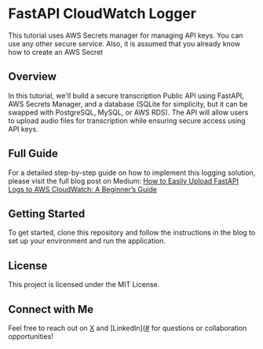 # FastAPI CloudWatch Logger

This tutorial uses AWS Secrets manager for managing API keys. You can use any other secure service. Also, it is assumed that you already know how to create an AWS Secret


## Overview

In this tutorial, we'll build a secure transcription Public API using FastAPI, AWS Secrets Manager, and a database (SQLite for simplicity, but it can be swapped with PostgreSQL, MySQL, or AWS RDS). The API will allow users to upload audio files for transcription while ensuring secure access using API keys.

## Full Guide

For a detailed step-by-step guide on how to implement this logging solution, please visit the full blog post on Medium: [How to Easily Upload FastAPI Logs to AWS CloudWatch: A Beginner’s Guide](https://medium.com/@maazbinmustaqeem/how-to-upload-fastapi-logs-to-aws-cloudwatch-a-beginners-guide-66b9957078b9)

## Getting Started

To get started, clone this repository and follow the instructions in the blog to set up your environment and run the application.

## License

This project is licensed under the MIT License.

## Connect with Me

Feel free to reach out on [X](https://x.com/eyeofmaaz) and [LinkedIn]([#](https://www.linkedin.com/in/maaz-bin-mustaqeem-34990b194/) for questions or collaboration opportunities!
